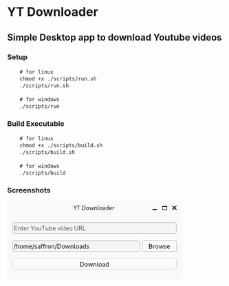 # YT Downloader
## Simple Desktop app to download Youtube videos


### Setup

```
    # for linux
    chmod +x ./scripts/run.sh
    ./scripts/run.sh

    # for windows
    ./scripts/run
```


### Build Executable

```
    # for linux
    chmod +x ./scripts/build.sh
    ./scripts/build.sh

    # for windows
    ./scripts/build
```


### Screenshots

![Local Image](screenshots/ss1.png)
